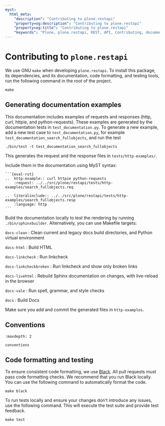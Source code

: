 ```yaml
---
myst:
  html_meta:
    "description": "Contributing to plone.restapi"
    "property=og:description": "Contributing to plone.restapi"
    "property=og:title": "Contributing to plone.restapi"
    "keywords": "Plone, plone.restapi, REST, API, Contributing, documentation"
---
```


# Contributing to `plone.restapi`

We use GNU `make` when developing `plone.restapi`.
To install this package, its dependencies, and its documentation, code formatting, and testing tools, run the following command in the root of the project.

```shell
make
```

## Generating documentation examples

This documentation includes examples of requests and responses (http, curl, httpie, and python-requests).
These examples are generated by the documentation tests in `test_documentation.py`.
To generate a new example, add a new test case to `test_documentation.py`, for example `test_documentation_search_fullobjects`, and run the test

```shell
./bin/test -t test_documentation_search_fullobjects
```

This generates the request and the response files in `tests/http-examples/`.

Include them in the documentation using MyST syntax:

````
```{eval-rst}
..  http:example:: curl httpie python-requests
    :request: ../../src/plone/restapi/tests/http-examples/search_fullobjects.req

..  literalinclude:: ../../src/plone/restapi/tests/http-examples/search_fullobjects.resp
    :language: http
```
````

Build the documentation locally to test the rendering by running `./bin/sphinxbuilder`.
Alternatively, you can use Makefile targets:

`docs-clean`
: Clean current and legacy docs build directories, and Python virtual environment

`docs-html`
: Build HTML

`docs-linkcheck`
: Run linkcheck

`docs-linkcheckbroken`
: Run linkcheck and show only broken links

`docs-livehtml`
: Rebuild Sphinx documentation on changes, with live-reload in the browser

`docs-vale`
: Run spell, grammar, and style checks

`docs`
: Build Docs

Make sure you add and commit the generated files in `http-examples`.

## Conventions

```{toctree}
:maxdepth: 2

conventions
```

## Code formatting and testing

To ensure consistent code formatting, we use [Black](https://black.readthedocs.io/en/stable/index.html).
All pull requests must pass code formatting checks.
We recommend that you run Black locally.
You can use the following command to automatically format the code.

```shell
make black
```

To run tests locally and ensure your changes don't introduce any issues, use the following command.
This will execute the test suite and provide test feedback.

```shell
make test
```
